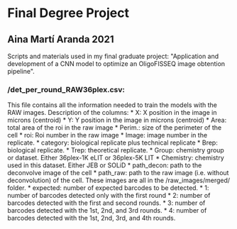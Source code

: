 # Final Degree Project
## Aina Martí Aranda 2021
Scripts and materials used in my final graduate project: "Application and development of a CNN model to optimize an OligoFISSEQ image obtention pipeline".


### /det_per_round_RAW36plex.csv:

This file contains all the information needed to train the models with the RAW images. Description of the columns:
	* X: X position in the image in microns (centroid)
	* Y: Y position in the image in microns (centroid)
	* Area: total area of the roi in the raw image
	* Perim.: size of the perimeter of the cell
	* roi: Roi number in the raw image
	* Image: image number in the replicate.
	* category: biological replicate plus technical replicate
	* Brep: biological replicate.
	* Trep: theoretical replicate.
	* Group: chemistry group or dataset. Either 36plex-1K eLIT or 36plex-5K LIT
	* Chemistry: chemistry used in this dataset. Either JEB or SOLiD
	* path_decon: path to the deconvolve image of the cell
	* path_raw: path to the raw image (i.e. without deconvolution) of the cell. These images are all in the /raw_images/merged/ folder.
	* expected: number of expected barcodes to be detected.
	* 1: number of barcodes detected only with the first round
	* 2: number of barcodes detected with the first and second rounds.
	* 3: number of barcodes detected with the 1st, 2nd, and 3rd rounds.
	* 4: number of barcodes detected with the 1st, 2nd, 3rd, and 4th rounds.
